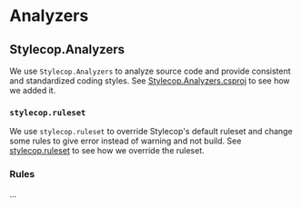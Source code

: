 # Analyzers

## Stylecop.Analyzers

We use `Stylecop.Analyzers` to analyze source code and provide consistent and
standardized coding styles. See
[Stylecop.Analyzers.csproj](/Stylecop.Analyzers/Stylecop.Analyzers.csproj) to
see how we added it.

### `stylecop.ruleset`

We use `stylecop.ruleset` to override Stylecop's default ruleset and change
some rules to give error instead of warning and not build. See
[stylecop.ruleset](/analyzers/Stylecop.Analyzers/stylecop.ruleset) to see how
we override the ruleset.

### Rules

...
